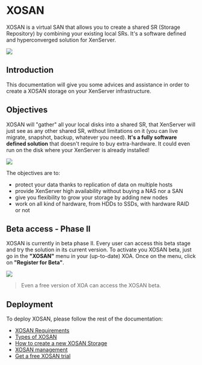 # XOSAN

XOSAN is a virtual SAN that allows you to create a shared SR (Storage Repository) by combining your existing local SRs. It's a software defined and hyperconverged solution for XenServer.

![](https://xen-orchestra.com/blog/content/images/2016/12/XOSANpool.jpg)

## Introduction

This documentation will give you some advices and assistance in order to create a XOSAN storage on your XenServer infrastructure.

## Objectives

XOSAN will "gather" all your local disks into a shared SR, that XenServer will just see as any other shared SR, without limitations on it (you can live migrate, snapshot, backup, whatever you need). **It's a fully software defined solution** that doesn't require to buy extra-hardware. It could even run on the disk where your XenServer is already installed!

![](https://xen-orchestra.com/blog/content/images/2016/12/hyperpool.jpg)

The objectives are to:

* protect your data thanks to replication of data on multiple hosts
* provide XenServer high availability without buying a NAS nor a SAN
* give you flexibility to grow your storage by adding new nodes
* work on all kind of hardware, from HDDs to SSDs, with hardware RAID or not

## Beta access - Phase II

XOSAN is currently in beta phase II. Every user can access this beta stage and try the solution in its current version.
To activate you XOSAN beta, just go in the **"XOSAN"** menu in your (up-to-date) XOA. Once on the menu, click on **"Register for Beta"**.

![](https://xen-orchestra.com/blog/content/images/2017/02/xosan-menu.png)

> Even a free version of XOA can access the XOSAN beta.

## Deployment

To deploy XOSAN, please follow the rest of the documentation:

* [XOSAN Requirements](xosan_requirements.md)
* [Types of XOSAN](xosan_types.md)
* [How to create a new XOSAN Storage](xosan_create.md)
* [XOSAN management](xosan_management.md)
* [Get a free XOSAN trial](xosan_trial.md)
